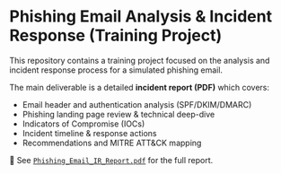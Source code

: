 # Phishing Email Analysis & Incident Response (Training Project)

This repository contains a training project focused on the analysis and incident response process for a simulated phishing email.  

The main deliverable is a detailed **incident report (PDF)** which covers:
- Email header and authentication analysis (SPF/DKIM/DMARC)  
- Phishing landing page review & technical deep-dive  
- Indicators of Compromise (IOCs)  
- Incident timeline & response actions  
- Recommendations and MITRE ATT&CK mapping  

📄 See [`Phishing_Email_IR_Report.pdf`](./Phishing_Email_IR_Report.pdf) for the full report.
